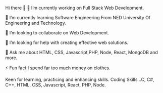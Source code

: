 Hi there 👋
🔭 I’m currently working on Full Stack Web Development.

🌱 I’m currently learning Software Engineering From NED University Of Engineering and Technology.

👯 I’m looking to collaborate on Web Development.

🤔 I’m looking for help with creating effective web solutions.

💬 Ask me about HTML, CSS, Javascript,PHP, Node, React, MongoDB and more.

⚡ Fun fact:I spend far too much money on clothes.

Keen for learning, practicing and enhancing skills. Coding Skills...C, C#, C++, HTML, CSS, Javascript, React, PHP, Node.

